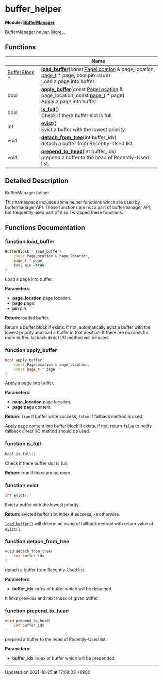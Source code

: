 

# buffer_helper

**Module:** **[BufferManager](/Modules/BufferManager)**

BufferManager helper.  [More...](#detailed-description)

## Functions

|                | Name           |
| -------------- | -------------- |
| <a href="/Classes/BufferBlock">BufferBlock</a> * | **[load_buffer](/Namespaces/buffer_helper#function-load_buffer)**(const <a href="/Modules/BufferManager#typedef-pagelocation">PageLocation</a> & page_location, <a href="/Modules/DiskSpaceManager#typedef-page-t">page_t</a> * page, bool pin =true)<br>Load a page into buffer.  |
| bool | **[apply_buffer](/Namespaces/buffer_helper#function-apply_buffer)**(const <a href="/Modules/BufferManager#typedef-pagelocation">PageLocation</a> & page_location, const <a href="/Modules/DiskSpaceManager#typedef-page-t">page_t</a> * page)<br>Apply a page into buffer.  |
| bool | **[is_full](/Namespaces/buffer_helper#function-is_full)**()<br>Check if there buffer slot is full.  |
| int | **[evict](/Namespaces/buffer_helper#function-evict)**()<br>Evict a buffer with the lowest priority.  |
| void | **[detach_from_tree](/Namespaces/buffer_helper#function-detach_from_tree)**(int buffer_idx)<br>detach a buffer from Recently-Used list.  |
| void | **[prepend_to_head](/Namespaces/buffer_helper#function-prepend_to_head)**(int buffer_idx)<br>prepend a buffer to the head of Recently-Used list.  |

## Detailed Description

BufferManager helper. 

This namespace includes some helper functions which are used by buffermanager API. Those functions are not a part of buffermanager API, but frequently used part of it so I wrapped these functions. 


## Functions Documentation

### function load_buffer

```cpp
BufferBlock * load_buffer(
    const PageLocation & page_location,
    page_t * page,
    bool pin =true
)
```

Load a page into buffer. 

**Parameters**: 

  * **page_location** page location. 
  * **page** page. 
  * **pin** pin. 


**Return**: loaded buffer. 

Return a buffer block if exists. If not, automatically evict a buffer with the lowest priority and load a buffer in that position. If there are no room for more buffer, fallback direct I/O method will be used.


### function apply_buffer

```cpp
bool apply_buffer(
    const PageLocation & page_location,
    const page_t * page
)
```

Apply a page into buffer. 

**Parameters**: 

  * **page_location** page location. 
  * **page** page content. 


**Return**: <code>true</code> if buffer write success, <code>false</code> if fallback method is used. 

Apply page content into buffer block if exists. If not, return <code>false</code> to notify fallback direct I/O method should be used.


### function is_full

```cpp
bool is_full()
```

Check if there buffer slot is full. 

**Return**: true if there are no room 

### function evict

```cpp
int evict()
```

Evict a buffer with the lowest priority. 

**Return**: evicted buffer slot index if success, <code>&lt;0</code> otherwise. 

<code><a href="/Namespaces/buffer_helper#function-load-buffer">load&#95;buffer()</a></code> will determine using of fallback method with return value of <code><a href="/Namespaces/buffer_helper#function-evict">evict()</a></code>.


### function detach_from_tree

```cpp
void detach_from_tree(
    int buffer_idx
)
```

detach a buffer from Recently-Used list. 

**Parameters**: 

  * **buffer_idx** index of buffer which will be detached. 


It links previous and next index of given buffer.


### function prepend_to_head

```cpp
void prepend_to_head(
    int buffer_idx
)
```

prepend a buffer to the head of Recently-Used list. 

**Parameters**: 

  * **buffer_idx** index of buffer which will be prepended. 






-------------------------------

Updated on 2021-10-25 at 17:08:33 +0900